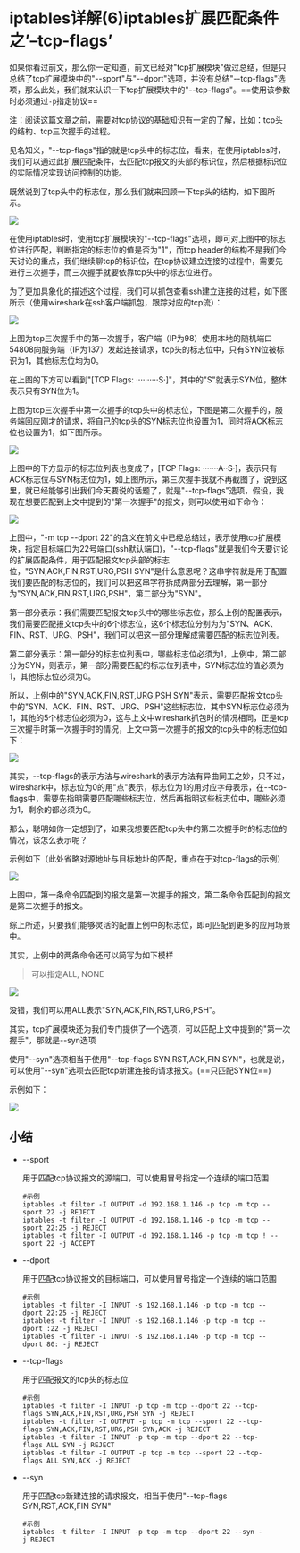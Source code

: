 # iptables详解(6)iptables扩展匹配条件之’–tcp-flags’

如果你看过前文，那么你一定知道，前文已经对"tcp扩展模块"做过总结，但是只总结了tcp扩展模块中的"--sport"与"--dport"选项，并没有总结"--tcp-flags"选项，那么此处，我们就来认识一下tcp扩展模块中的"--tcp-flags"。==使用该参数时必须通过`-p`指定协议==

 

注：阅读这篇文章之前，需要对tcp协议的基础知识有一定的了解，比如：tcp头的结构、tcp三次握手的过程。

 

见名知义，"--tcp-flags"指的就是tcp头中的标志位，看来，在使用iptables时，我们可以通过此扩展匹配条件，去匹配tcp报文的头部的标识位，然后根据标识位的实际情况实现访问控制的功能。

既然说到了tcp头中的标志位，那么我们就来回顾一下tcp头的结构，如下图所示。

<img src="http://www.zsythink.net/wp-content/uploads/2017/04/042817_0124_1.png"/>

在使用iptables时，使用tcp扩展模块的"--tcp-flags"选项，即可对上图中的标志位进行匹配，判断指定的标志位的值是否为"1"，而tcp header的结构不是我们今天讨论的重点，我们继续聊tcp的标识位，在tcp协议建立连接的过程中，需要先进行三次握手，而三次握手就要依靠tcp头中的标志位进行。

为了更加具象化的描述这个过程，我们可以抓包查看ssh建立连接的过程，如下图所示（使用wireshark在ssh客户端抓包，跟踪对应的tcp流）：

<img src="http://www.zsythink.net/wp-content/uploads/2017/04/042817_0124_2.png"/>

上图为tcp三次握手中的第一次握手，客户端（IP为98）使用本地的随机端口54808向服务端（IP为137）发起连接请求，tcp头的标志位中，只有SYN位被标识为1，其他标志位均为0。

在上图的下方可以看到"[TCP Flags: ··········S·]"，其中的"S"就表示SYN位，整体表示只有SYN位为1。

上图为tcp三次握手中第一次握手的tcp头中的标志位，下图是第二次握手的，服务端回应刚才的请求，将自己的tcp头的SYN标志位也设置为1，同时将ACK标志位也设置为1，如下图所示。

<img src="http://www.zsythink.net/wp-content/uploads/2017/04/042817_0124_3.png"/>

 
 

上图中的下方显示的标志位列表也变成了，[TCP Flags: ·······A··S·]，表示只有ACK标志位与SYN标志位为1，如上图所示，第三次握手我就不再截图了，说到这里，就已经能够引出我们今天要说的话题了，就是"--tcp-flags"选项，假设，我现在想要匹配到上文中提到的"第一次握手"的报文，则可以使用如下命令：

<img src="http://www.zsythink.net/wp-content/uploads/2017/04/042817_0124_4.png"/>

上图中，"-m tcp --dport 22"的含义在前文中已经总结过，表示使用tcp扩展模块，指定目标端口为22号端口(ssh默认端口)，"--tcp-flags"就是我们今天要讨论的扩展匹配条件，用于匹配报文tcp头部的标志位，"SYN,ACK,FIN,RST,URG,PSH SYN"是什么意思呢？这串字符就是用于配置我们要匹配的标志位的，我们可以把这串字符拆成两部分去理解，第一部分为"SYN,ACK,FIN,RST,URG,PSH"，第二部分为"SYN"。

第一部分表示：我们需要匹配报文tcp头中的哪些标志位，那么上例的配置表示，我们需要匹配报文tcp头中的6个标志位，这6个标志位分别为为"SYN、ACK、FIN、RST、URG、PSH"，我们可以把这一部分理解成需要匹配的标志位列表。

第二部分表示：第一部分的标志位列表中，哪些标志位必须为1，上例中，第二部分为SYN，则表示，第一部分需要匹配的标志位列表中，SYN标志位的值必须为1，其他标志位必须为0。

所以，上例中的"SYN,ACK,FIN,RST,URG,PSH SYN"表示，需要匹配报文tcp头中的"SYN、ACK、FIN、RST、URG、PSH"这些标志位，其中SYN标志位必须为1，其他的5个标志位必须为0，这与上文中wireshark抓包时的情况相同，正是tcp三次握手时第一次握手时的情况，上文中第一次握手的报文的tcp头中的标志位如下：

<img src="http://www.zsythink.net/wp-content/uploads/2017/04/042817_0124_5.png"/>

其实，--tcp-flags的表示方法与wireshark的表示方法有异曲同工之妙，只不过，wireshark中，标志位为0的用"点"表示，标志位为1的用对应字母表示，在--tcp-flags中，需要先指明需要匹配哪些标志位，然后再指明这些标志位中，哪些必须为1，剩余的都必须为0。

 

那么，聪明如你一定想到了，如果我想要匹配tcp头中的第二次握手时的标志位的情况，该怎么表示呢？

示例如下（此处省略对源地址与目标地址的匹配，重点在于对tcp-flags的示例）

<img src="http://www.zsythink.net/wp-content/uploads/2017/04/042817_0124_6.png"/>

上图中，第一条命令匹配到的报文是第一次握手的报文，第二条命令匹配到的报文是第二次握手的报文。

综上所述，只要我们能够灵活的配置上例中的标志位，即可匹配到更多的应用场景中。

 

其实，上例中的两条命令还可以简写为如下模样

> 可以指定ALL, NONE

<img src="http://www.zsythink.net/wp-content/uploads/2017/04/042817_0124_7.png"/>

没错，我们可以用ALL表示"SYN,ACK,FIN,RST,URG,PSH"。

 

其实，tcp扩展模块还为我们专门提供了一个选项，可以匹配上文中提到的"第一次握手"，那就是--syn选项

使用"--syn"选项相当于使用"--tcp-flags SYN,RST,ACK,FIN  SYN"，也就是说，可以使用"--syn"选项去匹配tcp新建连接的请求报文。(==只匹配SYN位==)

示例如下：

<img src="http://www.zsythink.net/wp-content/uploads/2017/04/042817_0124_8.png"/>

## 小结

- --sport

  用于匹配tcp协议报文的源端口，可以使用冒号指定一个连续的端口范围

  ```
  #示例
  iptables -t filter -I OUTPUT -d 192.168.1.146 -p tcp -m tcp --sport 22 -j REJECT
  iptables -t filter -I OUTPUT -d 192.168.1.146 -p tcp -m tcp --sport 22:25 -j REJECT
  iptables -t filter -I OUTPUT -d 192.168.1.146 -p tcp -m tcp ! --sport 22 -j ACCEPT
  ```

- --dport

  用于匹配tcp协议报文的目标端口，可以使用冒号指定一个连续的端口范围

  ```
  #示例
  iptables -t filter -I INPUT -s 192.168.1.146 -p tcp -m tcp --dport 22:25 -j REJECT
  iptables -t filter -I INPUT -s 192.168.1.146 -p tcp -m tcp --dport :22 -j REJECT
  iptables -t filter -I INPUT -s 192.168.1.146 -p tcp -m tcp --dport 80: -j REJECT
  ```

- --tcp-flags

  用于匹配报文的tcp头的标志位

  ```
  #示例
  iptables -t filter -I INPUT -p tcp -m tcp --dport 22 --tcp-flags SYN,ACK,FIN,RST,URG,PSH SYN -j REJECT
  iptables -t filter -I OUTPUT -p tcp -m tcp --sport 22 --tcp-flags SYN,ACK,FIN,RST,URG,PSH SYN,ACK -j REJECT
  iptables -t filter -I INPUT -p tcp -m tcp --dport 22 --tcp-flags ALL SYN -j REJECT
  iptables -t filter -I OUTPUT -p tcp -m tcp --sport 22 --tcp-flags ALL SYN,ACK -j REJECT
  ```

- --syn

  用于匹配tcp新建连接的请求报文，相当于使用"--tcp-flags SYN,RST,ACK,FIN  SYN"

  ```
  #示例
  iptables -t filter -I INPUT -p tcp -m tcp --dport 22 --syn -j REJECT
  ```

  







